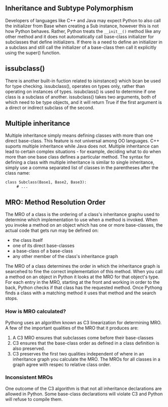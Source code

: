 ## Inheritance and Subtype Polymorphism 

Developers of languages like C++ and Java may expect Python to also call the initializer from Base when creating a Sub instance, however this is not how Python behaves. Rather, Python treats the `__init__()` method like any other method and it does not automatically call base-class initializer for subclasses that define initializers. If there is a need to define an initializer in a subclass and still call the initializer of a base-class then call it explicitly using the super() function.


## issubclass()

There is another built-in fuction related to isinstance() which bcan be used for type checking.  issubclass(), operates on types only, rather than operating on instances of types.  issubclass() is used to determine if one class is a subclass of another.  issubclass() takes two arguments, both of which need to be type objects, and it will return True if the first argument is a direct or indirect subclass of the second.

## Multiple inheritance

Multiple inheritance simply means defining classes with more than one direct base-class.  This feature is not universal among OO languages.  C++ suports multiple inheritance while Java does not.  Multiple inheritance can lead to certain complex situations - for example, deciding what to do when more than one base class defines a particular method.  The syntax for defining a class with multiple inheritance is similar to single inheritance, simply use a comma separated list of classes in the parentheses after the class name:

```
class Subclass(Base1, Base2, Base3):
     # ...
```

## MRO: Method Resolution Order

The MRO of a class is the ordering of a class's inheritance graphu used to determine which implementation to use when a method is invoked.  When you invoke a method on an object which has one or more base-classes, the actual code that gets run may be defined on:
  - the class itself
  - one of its direct base-classes
  - a base-class of a base-class
  - any other member of the class's inheritance graph

The MRO of a class determines the order in which the inheritance graph is searcehed to fine the correct implementation of this method.  When you call a method on an object in Python it looks at the MRO for that object's type.  For each entry in the MRO, starting at the front and working in order to the back, Python checks if that class has the requested method.  Once Pythong finds a class with a matching method it uses that method and the search stops.

### How is MRO calculated?

Pythong uses an algorithm known as C3 linearization for determining MRO.  A few of the important qualities of the MRO that it produces are:

1. A C3 MRO ensures that subclasses come before their base-classes
2. C3 ensures that the base-class order as defined in a class definition is also preserved.
3. C3 preserves the first two qualities independent of where in an inheritance graph you calculate the MRO.  The MROs for all classes in a graph agree with respec to relative class order.

### Inconsistent MROs

One outcome of the C3 algorithm is that not all inheritance declarations are allowed in Python.  Some base-class declarations will violate C3 and Python will refuse to compile them.